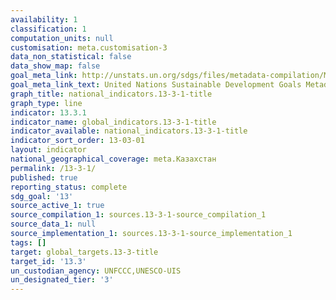 ```yaml
---
availability: 1
classification: 1
computation_units: null
customisation: meta.customisation-3
data_non_statistical: false
data_show_map: false
goal_meta_link: http://unstats.un.org/sdgs/files/metadata-compilation/Metadata-Goal-13.pdf
goal_meta_link_text: United Nations Sustainable Development Goals Metadata (pdf 759kB)
graph_title: national_indicators.13-3-1-title
graph_type: line
indicator: 13.3.1
indicator_name: global_indicators.13-3-1-title
indicator_available: national_indicators.13-3-1-title
indicator_sort_order: 13-03-01
layout: indicator
national_geographical_coverage: meta.Казахстан
permalink: /13-3-1/
published: true
reporting_status: complete
sdg_goal: '13'
source_active_1: true
source_compilation_1: sources.13-3-1-source_compilation_1
source_data_1: null
source_implementation_1: sources.13-3-1-source_implementation_1
tags: []
target: global_targets.13-3-title
target_id: '13.3'
un_custodian_agency: UNFCCC,UNESCO-UIS
un_designated_tier: '3'
---
```

